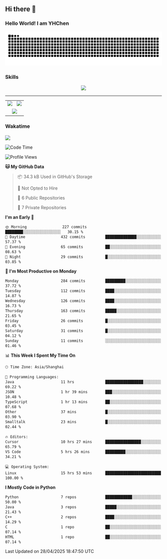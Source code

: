 
## Hi there 👋

<!--
**YHChen0511/YHChen0511** is a ✨ _special_ ✨ repository because its `README.md` (this file) appears on your GitHub profile.

Here are some ideas to get you started:

- 🔭 I’m currently working on ...
- 🌱 I’m currently learning ...
- 👯 I’m looking to collaborate on ...
- 🤔 I’m looking for help with ...
- 💬 Ask me about ...
- 📫 How to reach me: ...
- 😄 Pronouns: ...
- ⚡ Fun fact: ...
-->
### Hello World!  I am YHChen

![](https://raw.githubusercontent.com/YHChen0511/YHChen0511/refs/heads/output/github-contribution-grid-snake.svg)

### Skills

<p align="center">
  <a href="https://skillicons.dev">
    <img src="https://skillicons.dev/icons?i=python,cpp,java,c,pytorch,git,docker,latex,mysql,linux,vscode" />
  </a>
</p>

---
<div align="center">
  <table style="width:100%;">
    <tr>
      <!-- 第一个图片 -->
      <td align="center">
        <img height='200' src="https://github-readme-stats.vercel.app/api?username=YHChen0511&show_icons=true" />
      </td>
      <!-- 第二个图片 -->
      <td align="center">
        <img height='200' src="https://github-readme-stats.vercel.app/api/top-langs/?username=YHChen0511&layout=compact" />
      </td>
    </tr>
    <!-- 第三个图片 -->
    <tr>
      <td colspan="2" align="center">
        <img height="220" src="https://github-readme-activity-graph.vercel.app/graph?username=YHChen0511&theme=github-compact&hide_border=true&area=true" />
      </td>
    </tr>
  </table>
</div>

### Wakatime
<img align="center" src="https://github-readme-stats.vercel.app/api/wakatime?username=YHChen0511&theme=transparent&hide_border=true&layout=compact&langs_count=20&range=last_30_days" />

<!--START_SECTION:waka-->
![Code Time](http://img.shields.io/badge/Code%20Time-177%20hrs%2016%20mins-blue)

![Profile Views](http://img.shields.io/badge/Profile%20Views-0-blue)

**🐱 My GitHub Data** 

> 📦 34.3 kB Used in GitHub's Storage 
 > 
> 🚫 Not Opted to Hire
 > 
> 📜 6 Public Repositories 
 > 
> 🔑 7 Private Repositories 
 > 
**I'm an Early 🐤** 

```text
🌞 Morning                227 commits         ████████░░░░░░░░░░░░░░░░░   30.15 % 
🌆 Daytime                432 commits         ██████████████░░░░░░░░░░░   57.37 % 
🌃 Evening                65 commits          ██░░░░░░░░░░░░░░░░░░░░░░░   08.63 % 
🌙 Night                  29 commits          █░░░░░░░░░░░░░░░░░░░░░░░░   03.85 % 
```
📅 **I'm Most Productive on Monday** 

```text
Monday                   284 commits         █████████░░░░░░░░░░░░░░░░   37.72 % 
Tuesday                  112 commits         ████░░░░░░░░░░░░░░░░░░░░░   14.87 % 
Wednesday                126 commits         ████░░░░░░░░░░░░░░░░░░░░░   16.73 % 
Thursday                 163 commits         █████░░░░░░░░░░░░░░░░░░░░   21.65 % 
Friday                   26 commits          █░░░░░░░░░░░░░░░░░░░░░░░░   03.45 % 
Saturday                 31 commits          █░░░░░░░░░░░░░░░░░░░░░░░░   04.12 % 
Sunday                   11 commits          ░░░░░░░░░░░░░░░░░░░░░░░░░   01.46 % 
```


📊 **This Week I Spent My Time On** 

```text
🕑︎ Time Zone: Asia/Shanghai

💬 Programming Languages: 
Java                     11 hrs              █████████████████░░░░░░░░   69.22 % 
JSON                     1 hr 39 mins        ███░░░░░░░░░░░░░░░░░░░░░░   10.48 % 
TypeScript               1 hr 13 mins        ██░░░░░░░░░░░░░░░░░░░░░░░   07.68 % 
Other                    37 mins             █░░░░░░░░░░░░░░░░░░░░░░░░   03.90 % 
Smalltalk                23 mins             █░░░░░░░░░░░░░░░░░░░░░░░░   02.44 % 

🔥 Editors: 
Cursor                   10 hrs 27 mins      ████████████████░░░░░░░░░   65.79 % 
VS Code                  5 hrs 26 mins       █████████░░░░░░░░░░░░░░░░   34.21 % 

💻 Operating System: 
Linux                    15 hrs 53 mins      █████████████████████████   100.00 % 
```

**I Mostly Code in Python** 

```text
Python                   7 repos             ████████████░░░░░░░░░░░░░   50.00 % 
Java                     3 repos             █████░░░░░░░░░░░░░░░░░░░░   21.43 % 
C++                      2 repos             ████░░░░░░░░░░░░░░░░░░░░░   14.29 % 
C                        1 repo              ██░░░░░░░░░░░░░░░░░░░░░░░   07.14 % 
HTML                     1 repo              ██░░░░░░░░░░░░░░░░░░░░░░░   07.14 % 
```




 Last Updated on 28/04/2025 18:47:50 UTC
<!--END_SECTION:waka-->
